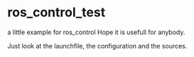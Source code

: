 # ros_control_test
a little example for ros_control
Hope it is usefull for anybody.

Just look at the launchfile, the configuration and the sources.

